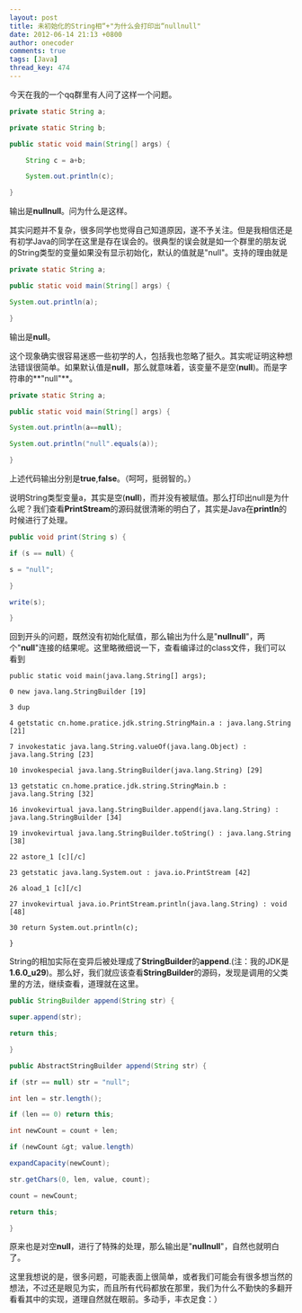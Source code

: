```yaml
---
layout: post
title: 未初始化的String相“+"为什么会打印出“nullnull"
date: 2012-06-14 21:13 +0800
author: onecoder
comments: true
tags: [Java]
thread_key: 474
---
```

今天在我的一个qq群里有人问了这样一个问题。

```java
private static String a;

private static String b;

public static void main(String[] args) {

    String c = a+b;

    System.out.println(c);

}
```

输出是**nullnull**。问为什么是这样。

其实问题并不复杂，很多同学也觉得自己知道原因，遂不予关注。但是我相信还是有初学Java的同学在这里是存在误会的。很典型的误会就是如一个群里的朋友说的String类型的变量如果没有显示初始化，默认的值就是"null"。支持的理由就是

```java
private static String a;

public static void main(String[] args) {

System.out.println(a);

}
```

输出是**null**。

这个现象确实很容易迷惑一些初学的人，包括我也忽略了挺久。其实呢证明这种想法错误很简单。如果默认值是**null**，那么就意味着，该变量不是空(**null**)。而是字符串的**"null"**。

```java
private static String a;

public static void main(String[] args) {

System.out.println(a==null);

System.out.println("null".equals(a));

}
```

上述代码输出分别是**true**,**false**。（呵呵，挺弱智的。）

说明String类型变量a，其实是空(**null**)，而并没有被赋值。那么打印出null是为什么呢？我们查看**PrintStream**的源码就很清晰的明白了，其实是Java在**println**的时候进行了处理。

```java
public void print(String s) {

if (s == null) {

s = "null";

}

write(s);

}
```

回到开头的问题，既然没有初始化赋值，那么输出为什么是"**nullnull**"，两个"**null**"连接的结果呢。这里略微细说一下，查看编译过的class文件，我们可以看到

```class
public static void main(java.lang.String[] args);

0 new java.lang.StringBuilder [19]

3 dup

4 getstatic cn.home.pratice.jdk.string.StringMain.a : java.lang.String [21]

7 invokestatic java.lang.String.valueOf(java.lang.Object) : java.lang.String [23]

10 invokespecial java.lang.StringBuilder(java.lang.String) [29]

13 getstatic cn.home.pratice.jdk.string.StringMain.b : java.lang.String [32]

16 invokevirtual java.lang.StringBuilder.append(java.lang.String) : java.lang.StringBuilder [34]

19 invokevirtual java.lang.StringBuilder.toString() : java.lang.String [38]

22 astore_1 [c][/c]

23 getstatic java.lang.System.out : java.io.PrintStream [42]

26 aload_1 [c][/c]

27 invokevirtual java.io.PrintStream.println(java.lang.String) : void [48]

30 return System.out.println(c);

}
```

String的相加实际在变异后被处理成了**StringBuilder**的**append**.(注：我的JDK是**1.6.0_u29**)。那么好，我们就应该查看**StringBuilder**的源码，发现是调用的父类里的方法，继续查看，道理就在这里。

```java
public StringBuilder append(String str) {

super.append(str);

return this;

}

public AbstractStringBuilder append(String str) {

if (str == null) str = "null";

int len = str.length();

if (len == 0) return this;

int newCount = count + len;

if (newCount &gt; value.length)

expandCapacity(newCount);

str.getChars(0, len, value, count);

count = newCount;

return this;

}
```

原来也是对空**null**，进行了特殊的处理，那么输出是"**nullnull**"，自然也就明白了。

这里我想说的是，很多问题，可能表面上很简单，或者我们可能会有很多想当然的想法，不过还是眼见为实，而且所有代码都放在那里，我们为什么不勤快的多翻开看看其中的实现，道理自然就在眼前。多动手，丰衣足食：）
